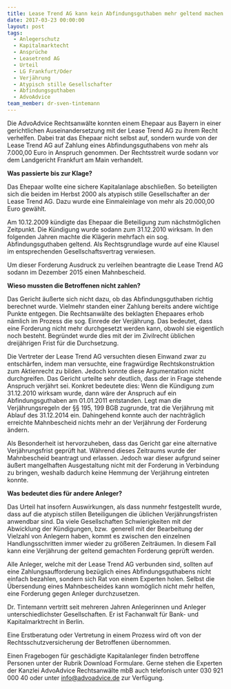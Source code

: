 ```yaml
---
title: Lease Trend AG kann kein Abfindungsguthaben mehr geltend machen – Prozesserfolg vor dem LG Frankfurt am Main
date: 2017-03-23 00:00:00
layout: post
tags:
  - Anlegerschutz
  - Kapitalmarktecht
  - Ansprüche
  - Leasetrend AG
  - Urteil
  - LG Frankfurt/Oder
  - Verjährung
  - Atypisch stille Gesellschafter
  - Abfindungsguthaben
  - AdvoAdvice
team_member: dr-sven-tintemann
---
```



Die AdvoAdvice Rechtsanwälte konnten einem Ehepaar aus Bayern in einer gerichtlichen Auseinandersetzung mit der Lease Trend AG zu ihrem Recht verhelfen. Dabei trat das Ehepaar nicht selbst auf, sondern wurde von der Lease Trend AG auf Zahlung eines Abfindungsguthabens von mehr als 7.000,00 Euro in Anspruch genommen. Der Rechtsstreit wurde sodann vor dem Landgericht Frankfurt am Main verhandelt.

**Was passierte bis zur Klage?**

Das Ehepaar wollte eine sichere Kapitalanlage abschließen. So beteiligten sich die beiden im Herbst 2000 als atypisch stille Gesellschafter an der Lease Trend AG. Dazu wurde eine Einmaleinlage von mehr als 20.000,00 Euro gewählt.

Am 10.12.2009 kündigte das Ehepaar die Beteiligung zum nächstmöglichen Zeitpunkt. Die Kündigung wurde sodann zum 31.12.2010 wirksam. In den folgenden Jahren machte die Klägerin mehrfach ein sog. Abfindungsguthaben geltend. Als Rechtsgrundlage wurde auf eine Klausel im entsprechenden Gesellschaftsvertrag verwiesen.

Um dieser Forderung Ausdruck zu verleihen beantragte die Lease Trend AG sodann im Dezember 2015 einen Mahnbescheid.

**Wieso mussten die Betroffenen nicht zahlen?**

Das Gericht äußerte sich nicht dazu, ob das Abfindungsguthaben richtig berechnet wurde. Vielmehr standen einer Zahlung bereits andere wichtige Punkte entgegen. Die Rechtsanwälte des beklagten Ehepaares erhob nämlich im Prozess die sog. Einrede der Verjährung. Das bedeutet, dass eine Forderung nicht mehr durchgesetzt werden kann, obwohl sie eigentlich noch besteht. Begründet wurde dies mit der im Zivilrecht üblichen dreijährigen Frist für die Durchsetzung.

Die Vertreter der Lease Trend AG versuchten diesen Einwand zwar zu entschärfen, indem man versuchte, eine fragwürdige Rechtskonstruktion zum Aktienrecht zu bilden. Jedoch konnte diese Argumentation nicht durchgreifen. Das Gericht urteilte sehr deutlich, dass der in Frage stehende Anspruch verjährt sei. Konkret bedeutete dies: Wenn die Kündigung zum 31.12.2010 wirksam wurde, dann wäre der Anspruch auf ein Abfindungsguthaben am 01.01.2011 entstanden. Legt man die Verjährungsregeln der §§ 195, 199 BGB zugrunde, trat die Verjährung mit Ablauf des 31.12.2014 ein. Dahingehend konnte auch der nachträglich erreichte Mahnbescheid nichts mehr an der Verjährung der Forderung ändern.

Als Besonderheit ist hervorzuheben, dass das Gericht gar eine alternative Verjährungsfrist geprüft hat. Während dieses Zeitraums wurde der Mahnbescheid beantragt und erlassen. Jedoch war dieser aufgrund seiner äußert mangelhaften Ausgestaltung nicht mit der Forderung in Verbindung zu bringen, weshalb dadurch keine Hemmung der Verjährung eintreten konnte.

**Was bedeutet dies für andere Anleger?**

Das Urteil hat insofern Auswirkungen, als dass nunmehr festgestellt wurde, dass auf die atypisch stillen Beteiligungen die üblichen Verjährungsfristen anwendbar sind. Da viele Gesellschaften Schwierigkeiten mit der Abwicklung der Kündigungen, bzw.  generell mit der Bearbeitung der Vielzahl von Anlegern haben, kommt es zwischen den einzelnen Handlungsschritten immer wieder zu größeren Zeiträumen. In diesem Fall kann eine Verjährung der geltend gemachten Forderung geprüft werden.

Alle Anleger, welche mit der Lease Trend AG verbunden sind, sollten auf eine Zahlungsaufforderung bezüglich eines Abfindungsguthabens nicht einfach bezahlen, sondern sich Rat von einem Experten holen. Selbst die Übersendung eines Mahnbescheides kann womöglich nicht mehr helfen, eine Forderung gegen Anleger durchzusetzen.

Dr. Tintemann vertritt seit mehreren Jahren Anlegerinnen und Anleger unterschiedlichster Gesellschaften. Er ist Fachanwalt für Bank- und Kapitalmarktrecht in Berlin.

Eine Erstberatung oder Vertretung in einem Prozess wird oft von der Rechtsschutzversicherung der Betroffenen übernommen.

Einen Fragebogen für geschädigte Kapitalanleger finden betroffene Personen unter der Rubrik Download Formulare. Gerne stehen die Experten der Kanzlei AdvoAdvice Rechtsanwälte mbB auch telefonisch unter 030 921 000 40 oder unter info@advoadvice.de zur Verfügung.